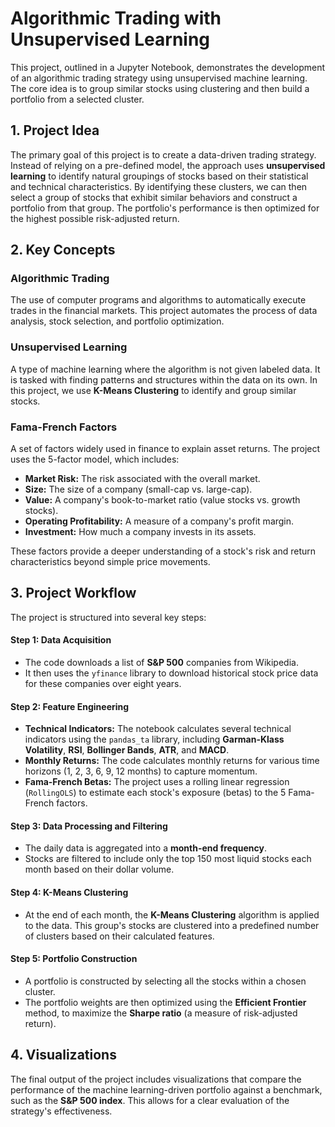 # Algorithmic Trading with Unsupervised Learning

This project, outlined in a Jupyter Notebook, demonstrates the development of an algorithmic trading strategy using unsupervised machine learning. The core idea is to group similar stocks using clustering and then build a portfolio from a selected cluster.


## 1. Project Idea

The primary goal of this project is to create a data-driven trading strategy. Instead of relying on a pre-defined model, the approach uses **unsupervised learning** to identify natural groupings of stocks based on their statistical and technical characteristics. By identifying these clusters, we can then select a group of stocks that exhibit similar behaviors and construct a portfolio from that group. The portfolio's performance is then optimized for the highest possible risk-adjusted return.


## 2. Key Concepts

### Algorithmic Trading
The use of computer programs and algorithms to automatically execute trades in the financial markets. This project automates the process of data analysis, stock selection, and portfolio optimization.

### Unsupervised Learning
A type of machine learning where the algorithm is not given labeled data. It is tasked with finding patterns and structures within the data on its own. In this project, we use **K-Means Clustering** to identify and group similar stocks.

### Fama-French Factors
A set of factors widely used in finance to explain asset returns. The project uses the 5-factor model, which includes:
* **Market Risk:** The risk associated with the overall market.
* **Size:** The size of a company (small-cap vs. large-cap).
* **Value:** A company's book-to-market ratio (value stocks vs. growth stocks).
* **Operating Profitability:** A measure of a company's profit margin.
* **Investment:** How much a company invests in its assets.

These factors provide a deeper understanding of a stock's risk and return characteristics beyond simple price movements.


## 3. Project Workflow

The project is structured into several key steps:

#### **Step 1: Data Acquisition**
* The code downloads a list of **S&P 500** companies from Wikipedia.
* It then uses the `yfinance` library to download historical stock price data for these companies over eight years.

#### **Step 2: Feature Engineering**
* **Technical Indicators:** The notebook calculates several technical indicators using the `pandas_ta` library, including **Garman-Klass Volatility**, **RSI**, **Bollinger Bands**, **ATR**, and **MACD**.
* **Monthly Returns:** The code calculates monthly returns for various time horizons (1, 2, 3, 6, 9, 12 months) to capture momentum.
* **Fama-French Betas:** The project uses a rolling linear regression (`RollingOLS`) to estimate each stock's exposure (betas) to the 5 Fama-French factors.

#### **Step 3: Data Processing and Filtering**
* The daily data is aggregated into a **month-end frequency**.
* Stocks are filtered to include only the top 150 most liquid stocks each month based on their dollar volume.

#### **Step 4: K-Means Clustering**
* At the end of each month, the **K-Means Clustering** algorithm is applied to the data. This group's stocks are clustered into a predefined number of clusters based on their calculated features.

#### **Step 5: Portfolio Construction**
* A portfolio is constructed by selecting all the stocks within a chosen cluster.
* The portfolio weights are then optimized using the **Efficient Frontier** method, to maximize the **Sharpe ratio** (a measure of risk-adjusted return).


## 4. Visualizations

The final output of the project includes visualizations that compare the performance of the machine learning-driven portfolio against a benchmark, such as the **S&P 500 index**. This allows for a clear evaluation of the strategy's effectiveness.
